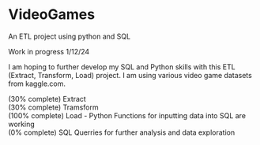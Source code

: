 # VideoGames
An ETL project using python and SQL 

Work in progress 1/12/24

I am hoping to further develop my SQL and Python skills with this ETL (Extract, Transform, Load) project. I am using various video game datasets from kaggle.com. 

(30% complete) Extract <br>
(30% complete) Tramsform <br>
(100% complete) Load - Python Functions for inputting data into SQL are working <br>
(0% complete) SQL Querries for further analysis and data exploration
